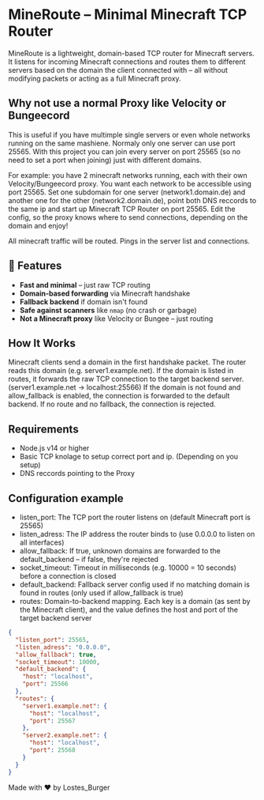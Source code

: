# MineRoute – Minimal Minecraft TCP Router

MineRoute is a lightweight, domain-based TCP router for Minecraft servers.  
It listens for incoming Minecraft connections and routes them to different servers based on the domain the client connected with – all without modifying packets or acting as a full Minecraft proxy.

## Why not use a normal Proxy like Velocity or Bungeecord
This is useful if you have multimple single servers or even whole networks running on the same mashiene. Normaly only one server can use port 25565. 
With this project you can join every server on port 25565 (so no need to set a port when joining) just with different domains.

For example: you have 2 minecraft networks running, each with their own Velocity/Bungeecord proxy.
You want each network to be accessible using port 25565.
Set one subdomain for one server (network1.domain.de)
and another one for the other (network2.domain.de),
point both DNS reccords to the same ip and start up Minecraft TCP Router on port 25565.
Edit the config, so the proxy knows where to send connections, depending on the domain and enjoy!

All minecraft traffic will be routed. Pings in the server list and connections.

## 🔧 Features

- **Fast and minimal** – just raw TCP routing
- **Domain-based forwarding** via Minecraft handshake
- **Fallback backend** if domain isn't found
- **Safe against scanners** like `nmap` (no crash or garbage)
- **Not a Minecraft proxy** like Velocity or Bungee – just routing

## How It Works
Minecraft clients send a domain in the first handshake packet.
The router reads this domain (e.g. server1.example.net).
If the domain is listed in routes, it forwards the raw TCP connection to the target backend server. (server1.example.net -> localhost:25566)
If the domain is not found and allow_fallback is enabled, the connection is forwarded to the default backend.
If no route and no fallback, the connection is rejected.

## Requirements
- Node.js v14 or higher
- Basic TCP knolage to setup correct port and ip. (Depending on you setup)
- DNS reccords pointing to the Proxy

## Configuration example
- listen_port: The TCP port the router listens on (default Minecraft port is 25565)
- listen_adress: The IP address the router binds to (use 0.0.0.0 to listen on all interfaces)
- allow_fallback: If true, unknown domains are forwarded to the default_backend – if false, they're rejected
- socket_timeout: Timeout in milliseconds (e.g. 10000 = 10 seconds) before a connection is closed
- default_backend: Fallback server config used if no matching domain is found in routes (only used if allow_fallback is true)
- routes: Domain-to-backend mapping. Each key is a domain (as sent by the Minecraft client), and the value defines the host and port of the target backend server

```json
{
  "listen_port": 25565,
  "listen_adress": "0.0.0.0",
  "allow_fallback": true,
  "socket_timeout": 10000,
  "default_backend": {
    "host": "localhost",
    "port": 25566
  },
  "routes": {
    "server1.example.net": {
      "host": "localhost",
      "port": 25567
    },
    "server2.example.net": {
      "host": "localhost",
      "port": 25568
    }
  }
}
```



Made with ❤️ by Lostes_Burger